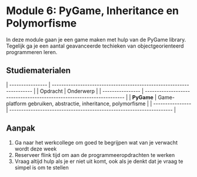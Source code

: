 # Module 6: PyGame, Inheritance en Polymorfisme

In deze module gaan je een game maken met hulp van de PyGame library. Tegelijk ga je een aantal geavanceerde techieken van objectgeorienteerd programmeren leren.

## Studiematerialen

| ---------------- | --------------------------------------------------------------------- |
| Opdracht         | Onderwerp                                                             |
| ---------------- | --------------------------------------------------------------------- |
| **PyGame**       | Game-platform gebruiken, abstractie, inheritance, polymorfisme        |
| ---------------- | --------------------------------------------------------------------- |

## Aanpak

1. Ga naar het werkcollege om goed te begrijpen wat van je verwacht wordt deze week
2. Reserveer flink tijd om aan de programmeeropdrachten te werken
3. Vraag altijd hulp als je er niet uit komt, ook als je denkt dat je vraag te simpel is om te stellen
